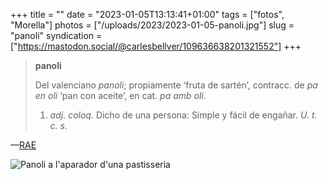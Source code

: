 +++
title = ""
date = "2023-01-05T13:13:41+01:00"
tags = ["fotos", "Morella"]
photos = ["/uploads/2023/2023-01-05-panoli.jpg"]
slug = "panoli"
syndication = ["https://mastodon.social/@carlesbellver/109636638201321552"]
+++

> **panoli**
> 
> Del valenciano *panoli*; propiamente ‘fruta de sartén’, contracc. de *pa en oli* ‘pan con aceite’, en cat. *pa amb oli*.
> 
> 1. *adj. coloq.* Dicho de una persona: Simple y fácil de engañar. *U. t. c. s.*

—[RAE](https://dle.rae.es/?id=RhqkPe8)

<img alt="Panoli a l'aparador d'una pastisseria" src="/uploads/2023/2023-01-05-panoli.jpg">
